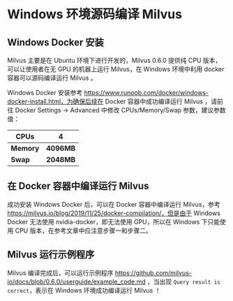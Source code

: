 # Windows 环境源码编译 Milvus

## Windows Docker 安装

Milvus 主要是在 Ubuntu 环境下进行开发的，Milvus 0.6.0 提供纯 CPU 版本，可以让使用者在无 GPU 的机器上运行 Milvus，在 Windows 环境中利用 docker 容器可以源码编译运行 Milvus 。

Windows Docker 安装参考 https://www.runoob.com/docker/windows-docker-install.html，为确保后续在 Docker 容器中成功编译运行 Milvus ，请前往 Docker Settings -> Advanced 中修改 CPUs/Memory/Swap 参数，建议参数值：

| CPUs       | 4          |
| ---------- | ---------- |
| **Memory** | **4096MB** |
| **Swap**   | **2048MB** |



## 在 Docker 容器中编译运行 Milvus

成功安装 Windows Docker 后，可以在 Docker 容器中编译运行 Milvus，参考 https://milvus.io/blog/2019/11/25/docker-compilation/，但是由于 Windows Docker 无法使用 nvidia-docker，即无法使用 GPU，所以在 Windows 下只能使用 CPU 版本，在参考文章中应注意步骤一和步骤二。



## Milvus 运行示例程序

Milvus 编译完成后，可以运行示例程序 https://github.com/milvus-io/docs/blob/0.6.0/userguide/example_code.md ，当出现 `Query result is correct`，表示在 Windows 环境成功编译运行 Milvus ！